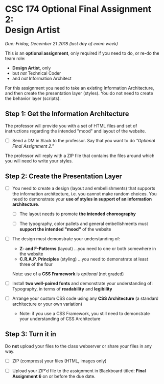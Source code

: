 # CSC 174  Optional Final Assignment 2: <br>Design Artist

*Due: Friday, December 21 2018 (last day of exam week)*

This is an **optional assignment**, only required if you need to do, or re-do the team role:

- **Design Artist**, only
- but *not* Technical Coder
- and *not* Information Architect

For this assignment you need to take an existing Information Architecture, and then create the presentation layer (styles).  You do not need to create the behavior layer (scripts).

## Step 1: Get the Information Architecture

The professor will provide you with a set of HTML files and set of instructions regarding the intended "mood" and layout of the website.

- [ ] Send a DM in Slack to the professor.  Say that you want to do *"Optional Final Assignment 2."*

The professor will reply with a ZIP file that contains the files around which you will need to write your styles.

## Step 2: Create the Presentation Layer

- [ ] You need to create a design (layout and embellishments) that supports the information architecture, i.e. you cannot make random choices.  You need to demonstrate your **use of styles in support of an information architecture**.

    - [ ] The layout needs to promote **the intended choreography**

    - [ ] The typography, color pallets and general embellishments must **support the intended "mood"** of the website

- [ ] The design must demonstrate your understanding of:

  - **Z- and F-Patterns** (layout) ...you need to one or both somewhere in the website
  - **C.R.A.P. Principles** (styling) ...you need to demonstrate at least three of the four

  Note: use of a **CSS Framework** is *optional* (not graded)

- [ ] Install **two well-paired fonts** and demonstrate your understanding of: Typography, in terms of **readability** and **legibility**

- [ ] Arrange your custom CSS code using any **CSS Architecture** (a standard architecture or your own variation)


  - Note: if you use a CSS Framework, you still need to demonstrate your understanding of CSS Architecture



## Step 3: Turn it in

Do **not** upload your files to the class webserver or share your files in any way.  

- [ ] ZIP (compress) your files (HTML, images only)

- [ ] Upload your ZIP'd file to the assignment in Blackboard titled: **Final Assignment 6** on or before the due date.